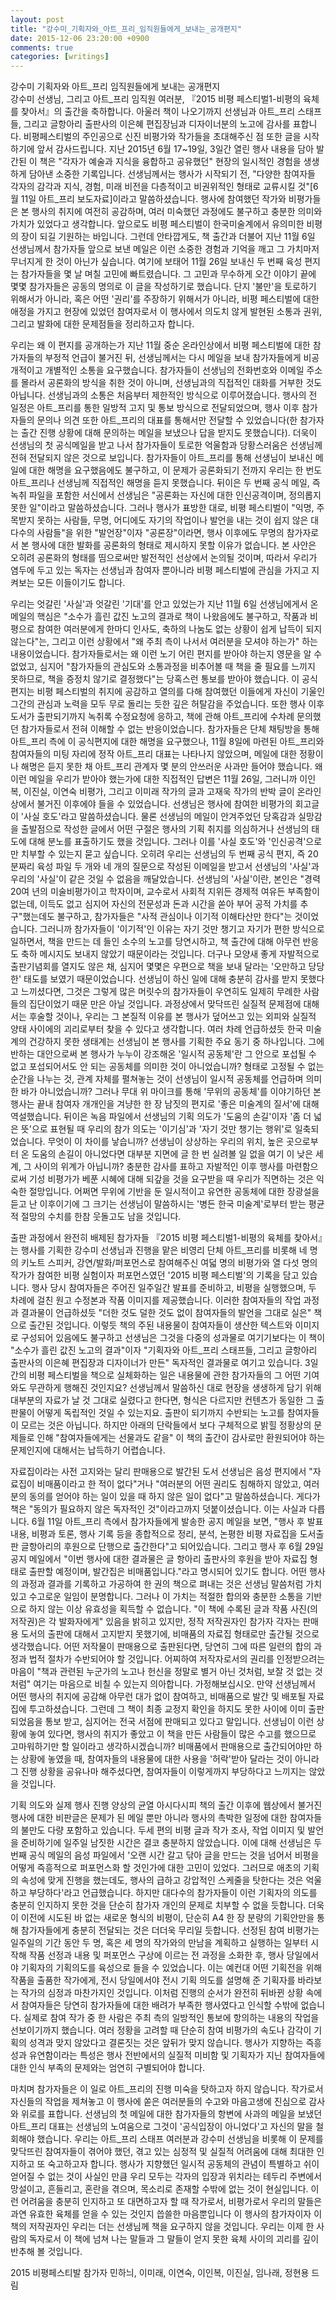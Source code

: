 ```yaml
---
layout: post
title: "강수미_기획자와_아트_프리_임직원들에게_보내는_공개편지"
date: 2015-12-06 23:20:00 +0900
comments: true 
categories: [writings] 
---
```

강수미 기획자와 아트_프리 임직원들에게 보내는 공개편지
    
 강수미 선생님, 그리고 아트_프리 임직원 여러분, 『2015 비평 페스티벌1-비평의 육체를 찾아서』의 출간을 축하합니다. 아울러 책이 나오기까지 선생님과 아트_프리 스태프들, 그리고 글항아리 출판사의 이은혜 편집장님과 디자이너분의 노고에 감사를 표합니다. 비평페스티벌의 주인공으로 신진 비평가와 작가들을 초대해주신 점 또한 글을 시작하기에 앞서 감사드립니다.
 지난 2015년 6월 17~19일, 3일간 열린 행사 내용을 담아 발간된 이 책은 "각자가 예술과 지식을 융합하고 공유했던" 현장의 일시적인 경험을 생생하게 담아낸 소중한 기록입니다. 선생님께서는 행사가 시작되기 전, "다양한 참여자들 각자의 감각과 지식, 경험, 미래 비전을 다층적이고 비권위적인 형태로 교류시킬 것"[6월 11일 아트_프리 보도자료]이라고 말씀하셨습니다. 행사에 참여했던 작가와 비평가들은 본 행사의 취지에 여전히 공감하며, 여러 미숙했던 과정에도 불구하고 충분한 의미와 가치가 있었다고 생각합니다. 앞으로도 비평 페스티벌이 한국미술계에서 유의미한 비평의 장이 되길 기원하는 바입니다.
 그런데 안타깝게도, 책 출간과 더불어 지난 11월 6일 선생님께서 참가자들 앞으로 보낸 메일은 이런 소중한 경험과 기억을 깨고 그 가치마저 무너지게 한 것이 아닌가 싶습니다. 여기에 보태어 11월 26일 보내신 두 번째 육성 편지는 참가자들을 몇 날 며칠 고민에 빠트렸습니다. 그 고민과 무수하게 오간 이야기 끝에 몇몇 참가자들은 공동의 명의로 이 글을 작성하기로 했습니다. 단지 '불만'을 토로하기 위해서가 아니라, 혹은 어떤 '권리'를 주장하기 위해서가 아니라, 비평 페스티벌에 대한 애정을 가지고 현장에 있었던 참여자로서 이 행사에서 의도치 않게 발현된 소통과 권위, 그리고 발화에 대한 문제점들을 정리하고자 합니다.

우리는 왜 이 편지를 공개하는가
 지난 11월 중순 온라인상에서 비평 페스티벌에 대한 참가자들의 부정적 언급이 불거진 뒤, 선생님께서는 다시 메일을 보내 참가자들에게 비공개적이고 개별적인 소통을 요구했습니다. 참가자들이 선생님의 전화번호와 이메일 주소를 몰라서 공론화의 방식을 취한 것이 아니며, 선생님과의 직접적인 대화를 거부한 것도 아닙니다. 선생님과의 소통은 처음부터 제한적인 방식으로 이루어졌습니다. 행사의 전 일정은 아트_프리를 통한 일방적 고지 및 통보 방식으로 전달되었으며, 행사 이후 참가자들의 문의나 의견 또한 아트_프리의 대표를 통해서만 전달할 수 있었습니다(한 참가자는 출간 진행 상황에 대해 문의하는 메일을 보냈으나 답을 받지도 못했습니다). 더욱이 선생님의 첫 공식메일을 받고 나서 참가자들이 토로한 억울함과 당황스러움은 선생님께 전혀 전달되지 않은 것으로 보입니다. 참가자들이 아트_프리를 통해 선생님이 보내신 메일에 대한 해명을 요구했음에도 불구하고, 이 문제가 공론화되기 전까지 우리는 한 번도 아트_프리나 선생님께 직접적인 해명을 듣지 못했습니다.
 뒤이은 두 번째 공식 메일, 즉 녹취 파일을 포함한 서신에서 선생님은 "공론화는 자신에 대한 인신공격이며, 정의롭지 못한 일"이라고 말씀하셨습니다. 그러나 행사가 표방한 대로, 비평 페스티벌이 "익명, 주목받지 못하는 사람들, 무명, 어디에도 자기의 작업이나 발언을 내는 것이 쉽지 않은 대다수의 사람들"을 위한 "발언장"이자 "공론장"이라면, 행사 이후에도 무명의 참가자로서 본 행사에 대한 발화를 공론화의 형태로 제시하지 못할 이유가 없습니다. 본 사안은 오히려 공론화의 형태를 띰으로써만 발전적인 선상에서 논의될 것이며, 따라서 우리가 염두에 두고 있는 독자는 선생님과 참여자 뿐아니라 비평 페스티벌에 관심을 가지고 지켜보는 모든 이들이기도 합니다.

우리는 엇갈린 '사실'과 엇갈린 '기대'를 안고 있었는가
 지난 11월 6일 선생님에게서 온 메일의 핵심은 "소수가 흘린 값진 노고의 결과로 책이 나왔음에도 불구하고, 작품과 비평으로 참여한 여러분에게 한마디 인사도, 축하의 나눔도 없는 상황이 쉽게 납득이 되지 않는다"는, 그리고 이런 상황에서 "왜 주최 측이 나서서 여러분을 모셔야 하는가" 하는 내용이었습니다. 참가자들로서는 왜 이런 노기 어린 편지를 받아야 하는지 영문을 알 수 없었고, 심지어 "참가자들의 관심도와 소통과정을 비추어볼 때 책을 줄 필요를 느끼지 못하므로, 책을 증정치 않기로 결정했다"는 당혹스런 통보를 받아야 했습니다. 이 공식 편지는 비평 페스티벌의 취지에 공감하고 열의를 다해 참여했던 이들에게 자신이 기울인 그간의 관심과 노력을 모두 무로 돌리는 듯한 깊은 허탈감을 주었습니다. 또한 행사 이후 도서가 출판되기까지 녹취록 수정요청에 응하고, 책에 관해 아트_프리에 수차례 문의했던 참가자들로서 전혀 이해할 수 없는 반응이었습니다. 
 참가자들은 단체 채팅방을 통해 아트_프리 측에 이 공식편지에 대한 해명을 요구했으나, 11월 8일에 마련된 아트_프리와 참여자들의 미팅 자리에 정작 아트_프리 대표는 나타나지 않았으며, 메일에 대한 정황이나 해명은 듣지 못한 채 아트_프리 관계자 몇 분의 안쓰러운 사과만 들어야 했습니다. 왜 이런 메일을 우리가 받아야 했는가에 대한 직접적인 답변은 11월 26일, 그러니까 이인복, 이진실, 이연숙 비평가, 그리고 이미래 작가의 글과 고재욱 작가의 반박 글이 온라인상에서 불거진 이후에야 들을 수 있었습니다. 선생님은 행사에 참여한 비평가의 회고글이 '사실 호도'라고 말씀하셨습니다. 물론 선생님의 메일이 안겨주었던 당혹감과 실망감을 출발점으로 작성한 글에서 어떤 구절은 행사의 기획 취지를 의심하거나 선생님의 태도에 대해 분노를 표출하기도 했을 것입니다. 그러나 이를 '사실 호도'와 '인신공격'으로만 치부할 수 있는지 묻고 싶습니다.
 오히려 우리는 선생님의 두 번째 공식 편지, 즉 20분짜리 육성 파일 두 개와 네 개의 질문으로 작성된 이메일을 받고서 선생님의 '사실'과 우리의 '사실'이 같은 것일 수 없음을 깨달았습니다. 선생님의 '사실'이란, 본인은 "경력 20여 년의 미술비평가이고 학자이며, 교수로서 사회적 지위든 경제적 여유든 부족함이 없는데, 이득도 없고 심지어 자신의 전문성과 돈과 시간을 쏟아 부어 공적 가치를 추구"했는데도 불구하고, 참가자들은 "사적 관심이나 이기적 이해타산만 한다"는 것이었습니다. 그러니까 참가자들이 '이기적'인 이유는 자기 것만 챙기고 자기가 편한 방식으로 일하면서, 책을 만드는 데 들인 소수의 노고를 당연시하고, 책 출간에 대해 아무런 반응도 축하 메시지도 보내지 않았기 때문이라는 것입니다. 더구나 모양새 좋게 자발적으로 출판기념회를 열지도 않은 채, 심지어 몇몇은 우편으로 책을 보내 달라는 '오만하고 당당한' 태도를 보였기 때문이었습니다.
 선생님이 하신 일에 대해 충분히 감사를 받지 못했다고 느끼셨다면, 그것은 그렇게 많은 머릿수의 참가자들이 우연히도 일제히 무례한 사람들의 집단이었기 때문 만은 아닐 것입니다. 과정상에서 맞닥뜨린 실질적 문제점에 대해서는 후술할 것이나, 우리는 그 본질적 이유를 본 행사가 덮어쓰고 있는 외피와 실질적 양태 사이에의 괴리로부터 찾을 수 있다고 생각합니다. 여러 차례 언급하셨듯 한국 미술계의 건강하지 못한 생태계는 선생님이 본 행사를 기획한 주요 동기 중 하나입니다. 그에 반하는 대안으로써 본 행사가 누누이 강조해온 '일시적 공동체'란 그 안으로 포섭될 수 없고 포섭되어서도 안 되는 공동체를 의미한 것이 아니었습니까? 형태로 고정될 수 없는 순간을 나누는 것, 관계 자체를 펼쳐놓는 것이 선생님이 일시적 공동체를 언급하며 의미한 바가 아니었습니까?
 그러나 무대 위 마이크를 통해 '무위의 공동체'를 이야기하던 본 행사는 끝내 참여자 개개인을 겨냥한 한 장 남짓의 편지로 '좋은 미술계의 질서'에 대해 역설했습니다. 뒤이은 녹음 파일에서 선생님의 기획 의도가 '도움의 손길'이자 '좀 더 넓은 뜻'으로 표현될 때 우리의 참가 의도는 '이기심'과 '자기 것만 챙기는 행위'로 일축되었습니다. 무엇이 이 차이를 낳습니까? 선생님이 상상하는 우리의 위치, 높은 곳으로부터 온 도움의 손길이 아니었다면 대부분 지면에 글 한 번 실려볼 일 없을 여기 이 낮은 세계, 그 사이의 위계가 아닙니까? 충분한 감사를 표하고 자발적인 이후 행사를 마련함으로써 기성 비평가가 베푼 시혜에 대해 되갚을 것을 요구받을 때 우리가 직면하는 것은 익숙한 절망입니다. 어쩌면 무위에 기반을 둔 일시적이고 유연한 공동체에 대한 장광설을 듣고 난 이후이기에 그 크기는 선생님이 말씀하시는 '병든 한국 미술계'로부터 받는 평균적 절망의 수치를 한참 웃돌고도 남을 것입니다.

출판 과정에서 완전히 배제된 참가자들
『2015 비평 페스티벌1-비평의 육체를 찾아서』는 행사를 기획한 강수미 선생님과 진행을 맡은 비영리 단체 아트_프리를 비롯해 네 명의 키노트 스피커, 강연/발화/퍼포먼스로 참여해주신 여덟 명의 비평가와 열 다섯 명의 작가가 참여한 비평 실험이자 퍼포먼스였던 '2015 비평 페스티벌'의 기록을 담고 있습니다. 행사 당시 참여자들은 주어진 일주일간 발표를 준비하고, 비평을 실행했으며, 두 차례에 걸친 원고 수정본과 작품 이미지를 제공했습니다. 이러한 참여자들의 작업 과정과 결과물이 언급하셨듯 "더한 것도 덜한 것도 없이 참여자들의 발언을 그대로 실은" 책으로 출간된 것입니다. 
 이렇듯 책의 주된 내용물이 참여자들이 생산한 텍스트와 이미지로 구성되어 있음에도 불구하고 선생님은 그것을 다중의 성과물로 여기기보다는 이 책이 "소수가 흘린 값진 노고의 결과"이자 "기획자와 아트_프리 스태프들, 그리고 글항아리 출판사의 이은혜 편집장과 디자이너가 만든" 독자적인 결과물로 여기고 있습니다. 3일간의 비평 페스티벌을 책으로 실체화하는 일은 내용물에 관한 참가자들의 그 어떤 기여와도 무관하게 행해진 것인지요? 선생님께서 말씀하신 대로 현장을 생생하게 담기 위해 대부분의 자료가 날 것 그대로 실렸다고 한다면, 형식은 다르지만 컨텐츠가 동일한 그 출판물이 어떻게 독립적인 것일 수 있는지요. 출판이 되기까지 수반되는 노고를 참여자들이 모르는 것은 아닙니다. 하지만 아래의 단락들에서 보다 구체적으로 밝힐 정황상의 문제들로 인해 "참여자들에게는 선물과도 같을" 이 책의 출간이 감사로만 환원되어야 하는 문제인지에 대해서는 납득하기 어렵습니다.

자료집이라는 사전 고지와는 달리 판매용으로 발간된 도서
 선생님은 음성 편지에서 "자료집이 비매품이라고 한 적이 없다"거나 "여러분의 어떤 권리도 침해하지 않았고, 여러분의 동의를 얻어야 하는 일이 있을 때 하지 않은 일이 없다"고 말씀하셨습니다. 게다가 책은 "동의가 필요하지 않은 독자적인 것"이라고까지 덧붙이셨습니다. 이는 사실과 다릅니다.
 6월 11일 아트_프리 측에서 참가자들에게 발송한 공지 메일을 보면, "행사 후 발표 내용, 비평과 토론, 행사 기록 등을 종합적으로 정리, 분석, 논평한 비평 자료집을 도서출판 글항아리의 후원으로 단행으로 출간한다"고 되어있습니다. 그리고 행사 후 6월 29일 공지 메일에서 "이번 행사에 대한 결과물은 글 항아리 출판사의 후원을 받아 자료집 형태로 출판할 예정이며, 발간집은 비매품입니다."라고 명시되어 있기도 합니다. 어떤 행사의 과정과 결과를 기록하고 가공하여 한 권의 책으로 펴내는 것은 선생님 말씀처럼 가치 있고 수고로운 일임이 분명합니다. 그러나 이 가치는 적절한 합의와 충분한 소통을 기반으로 하지 않는 이상 유효성을 획득할 수 없습니다.
 "이 책에 수록된 글과 작품 사진(의 저작권)은 각 발화자에게" 있음을 밝히고 있지만, 정작 저작권자인 참가자 각자는 판매용 도서의 출판에 대해서 고지받지 못했기에, 비매품의 자료집 형태로만 출간될 것으로 생각했습니다. 어떤 저작물이 판매용으로 출판된다면, 당연히 그에 따른 일련의 합의 과정과 법적 절차가 수반되어야 할 것입니다. 어찌하여 저작자로서의 권리를 인정받으려는 마음이 "책과 관련된 누군가의 노고나 헌신을 정말로 별거 아닌 것처럼, 보잘 것 없는 것처럼" 여기는 마음으로 비칠 수 있는지 의아합니다.
 가정해보십시오. 만약 선생님께서 어떤 행사의 취지에 공감해 아무런 대가 없이 참여하고, 비매품으로 발간 및 배포될 자료집에 투고하셨습니다. 그런데 그 책이 최종 교정지 확인을 하지도 못한 사이에 이미 출판 되었음을 통보 받고, 심지어는 전국 서점에 판매되고 있다고 말입니다. 선생님이 이런 상황에 놓여 있다면, 행사의 취지가 좋았고 이 책을 만든 사람들이 많은 수고를 했으므로 고마워하기만 할 일이라고 생각하시겠습니까? 비매품에서 판매용으로 출간되어야만 하는 상황에 놓였을 때, 참여자들의 내용물에 대한 사용을 '허락'받아 달라는 것이 아니라 그 진행 상황을 공유나마 해주셨다면, 참여자들이 이렇게까지 부당하다고 느끼지는 않았을 것입니다.

기획 의도와 실제 행사 진행 양상의 균열
 아시다시피 책의 출간 이후에 웹상에서 불거진 행사에 대한 비판글은 문제가 된 메일 뿐만 아니라 행사의 촉박한 일정에 대한 참여자들의 불만도 다량 포함하고 있습니다. 두세 편의 비평 글과 작가 조사, 작업 이미지 및 발언을 준비하기에 일주일 남짓한 시간은 결코 충분하지 않았습니다. 이에 대해 선생님은 두 번째 공식 메일의 음성 파일에서 '오랜 시간 갈고 닦아 글을 만드는 것을 넘어서 비평을 어떻게 즉흥적으로 퍼포먼스화 할 것인가에 대한 고민이 있었다. 그러므로 애초의 기획의 속성에 맞게 진행을 했는데도, 행사의 급하고 강압적인 스케줄을 탓한다는 것은 억울하고 부당하다'라고 언급했습니다. 하지만 대다수의 참가자들이 이런 기획자의 의도를 충분히 인지하지 못한 것을 단순히 참가자 개인의 문제로 치부할 수 없을 듯합니다. 
 더욱이 이전에 시도된 바 없는 새로운 형식의 비평이, 단순히 A4 한 장 분량의 기획안만을 통해 참가자들에게 충분히 전달되는 것은 더더욱 무리일 듯합니다. 선정된 참여 비평가는 일주일의 기간 동안 두 명, 혹은 세 명의 작가와의 만남을 계획하고 실행하는 일부터 시작해 작품 선정과 내용 및 퍼포먼스 구상에 이르는 전 과정을 소화한 후, 행사 당일에서야 기획자의 기획의도를 육성으로 들을 수 있었습니다. 이는 예컨대 어떤 기획전을 위해 작품을 출품한 작가에게, 전시 당일에서야 전시 기획 의도를 설명해 준 기획자를 바라보는 작가의 심정과 마찬가지인 것입니다.
 이처럼 진행의 순서가 완전히 뒤바뀐 상황 속에서 참여자들은 당연히 참가자들에 대한 배려가 부족한 행사였다고 인식할 수밖에 없습니다. 실제로 참여 작가 중 한 사람은 주최 측의 일방적인 통보에 항의하는 내용의 작업을 선보이기까지 했습니다. 여러 정황을 고려할 때 단순히 참여 비평가의 속도나 감각이 기획의 성격과 맞지 않았다고 결론짓는 것은 앞뒤가 맞지 않습니다. 행사가 지향하는 즉흥성과 유연함이라는 특성은 행사 전반에서의 실질적 미비함 및 기획자가 지닌 참여자들에 대한 인식 부족의 문제와는 엄연히 구별되어야 합니다.

마치며
참가자들은 이 일로 아트_프리의 진행 미숙을 탓하고자 하지 않습니다. 작가로서 자신들의 작업을 제쳐놓고 이 행사에 쏟은 여러분들의 수고와 마음고생에 진심으로 감사와 위로를 표합니다. 선생님의 첫 메일에 대한 참가자들의 항변에 사과의 메일을 보냈던 아트_프리 대표는 선생님의 노여움으로 그것이 '공식입장이 아니었다'고 자신의 말을 철회해야 했습니다. 우리는 아트_프리 스태프 여러분과 강수미 선생님을 비롯해 이 문제를 맞닥뜨린 참여자들이 겪어야 했던, 겪고 있는 심정적 및 실질적 어려움에 대해 최대한 인지하고 또 숙고하고자 합니다. 행사가 지향했던 일시적 공동체의 관념이 특별하고 쉬이 얻어질 수 없는 것이 사실인 만큼 우리 모두는 각자의 입장과 위치라는 테두리 주변에서 망설이고, 흔들리고, 혼란을 겪으며, 목소리로 존재할 수밖에 없는 것이 현실입니다. 이런 어려움을 충분히 인지하고 또 대면하고자 할 때 작가로서, 비평가로서 우리의 말들은 과연 유효한 육체를 얻을 수 있는 것인지 씁쓸한 마음뿐입니다
 이 행사의 참가자이자 이 책의 저작권자인 우리는 더는 선생님께 책을 요구하지 않을 것입니다. 우리는 이제 한 사람의 독자로서 이 책에 넘쳐 나는 말들과 그 말들이 얻지 못한 육체 사이의 괴리를 깊이 반추해 볼 것입니다.
 


2015 비평페스티발 참가자
민하늬, 이미래, 이연숙, 이인복, 이진실, 임나래, 정현용 드림

 
